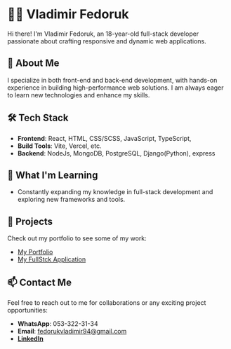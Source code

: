 
# 👨‍💻 Vladimir Fedoruk

Hi there! I'm Vladimir Fedoruk, an 18-year-old full-stack developer passionate about crafting responsive and dynamic web applications.

## 🌟 About Me
I specialize in both front-end and back-end development, with hands-on experience in building high-performance web solutions. I am always eager to learn new technologies and enhance my skills.

## 🛠️ Tech Stack
- **Frontend**: React, HTML, CSS/SCSS, JavaScript, TypeScript,
- **Build Tools**: Vite, Vercel, etc.
- **Backend**: NodeJs, MongoDB, PostgreSQL, Django(Python), express
  
## 🌱 What I'm Learning
- Constantly expanding my knowledge in full-stack development and exploring new frameworks and tools.

## 🚀 Projects
Check out my portfolio to see some of my work:  
- [My Portfolio](https://vov-fed.github.io/portfolio/)
- [My FullStck Application](https://f-card-lyart.vercel.app/)

## 📫 Contact Me
Feel free to reach out to me for collaborations or any exciting project opportunities:
- **WhatsApp**: 053-322-31-34  
- **Email**: fedorukvladimir94@gmail.com
- **[LinkedIn](https://linkedin.com/in/fedorukvladimir)**
